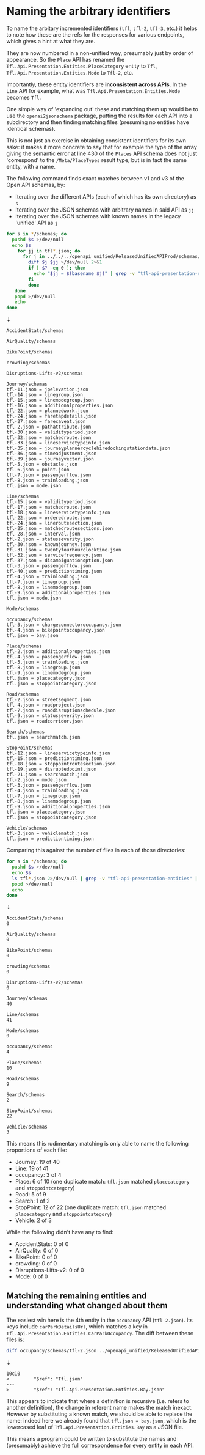 # Naming the arbitrary identifiers

To name the arbitary incremented identifiers (`tfl`, `tfl-2`, `tfl-3`, etc.) it helps to note how
these are the refs for the responses for various endpoints, which gives a hint at what they are.

They are now numbered in a non-unified way, presumably just by order of appearance. So the `Place`
API has renamed the `Tfl.Api.Presentation.Entities.PlaceCategory` entity to `Tfl`,
`Tfl.Api.Presentation.Entities.Mode` to `Tfl-2`, etc.

Importantly, these entity identifiers are **inconsistent across APIs**.
In the `Line` API for example, what was `Tfl.Api.Presentation.Entities.Mode` becomes `Tfl`.

One simple way of 'expanding out' these and matching them up would be to use the `openai2jsonschema`
package, putting the results for each API into a subdirectory and then finding matching files
(presuming no entities have identical schemas).

This is not just an exercise in obtaining consistent identifiers for its own sake:
it makes it more concrete to say that for example the type of the array giving the semantic error at
line 430 of the `Places` API schema does not just 'correspond' to the `/Meta/PlaceTypes` result
type, but is in fact the same entity, with a name.

The following command finds exact matches between v1 and v3 of the Open API schemas, by:

- Iterating over the different APIs (each of which has its own directory) as `s`
- Iterating over the JSON schemas with arbitrary names in said API as `jj`
- Iterating over the JSON schemas with known names in the legacy 'unified' API as `j`

```sh
for s in */schemas; do
  pushd $s >/dev/null
  echo $s
    for jj in tfl*.json; do
      for j in ../../../openapi_unified/ReleasedUnifiedAPIProd/schemas/*.json; do
        diff $j $jj >/dev/null 2>&1
        if [ $? -eq 0 ]; then
          echo "$jj = $(basename $j)" | grep -v "tfl-api-presentation-entities"
        fi
        done
   done
   popd >/dev/null
   echo
done
```
⇣
```
AccidentStats/schemas

AirQuality/schemas

BikePoint/schemas

crowding/schemas

Disruptions-Lifts-v2/schemas

Journey/schemas
tfl-11.json = jpelevation.json
tfl-14.json = linegroup.json
tfl-15.json = linemodegroup.json
tfl-16.json = additionalproperties.json
tfl-22.json = plannedwork.json
tfl-24.json = faretapdetails.json
tfl-27.json = farecaveat.json
tfl-2.json = pathattribute.json
tfl-30.json = validityperiod.json
tfl-32.json = matchedroute.json
tfl-33.json = lineservicetypeinfo.json
tfl-35.json = journeyplannercyclehiredockingstationdata.json
tfl-36.json = timeadjustment.json
tfl-39.json = journeyvector.json
tfl-5.json = obstacle.json
tfl-6.json = point.json
tfl-7.json = passengerflow.json
tfl-8.json = trainloading.json
tfl.json = mode.json

Line/schemas
tfl-15.json = validityperiod.json
tfl-17.json = matchedroute.json
tfl-18.json = lineservicetypeinfo.json
tfl-22.json = orderedroute.json
tfl-24.json = lineroutesection.json
tfl-25.json = matchedroutesections.json
tfl-28.json = interval.json
tfl-2.json = statusseverity.json
tfl-30.json = knownjourney.json
tfl-31.json = twentyfourhourclocktime.json
tfl-32.json = servicefrequency.json
tfl-37.json = disambiguationoption.json
tfl-3.json = passengerflow.json
tfl-40.json = predictiontiming.json
tfl-4.json = trainloading.json
tfl-7.json = linegroup.json
tfl-8.json = linemodegroup.json
tfl-9.json = additionalproperties.json
tfl.json = mode.json

Mode/schemas

occupancy/schemas
tfl-3.json = chargeconnectoroccupancy.json
tfl-4.json = bikepointoccupancy.json
tfl.json = bay.json

Place/schemas
tfl-2.json = additionalproperties.json
tfl-4.json = passengerflow.json
tfl-5.json = trainloading.json
tfl-8.json = linegroup.json
tfl-9.json = linemodegroup.json
tfl.json = placecategory.json
tfl.json = stoppointcategory.json

Road/schemas
tfl-2.json = streetsegment.json
tfl-4.json = roadproject.json
tfl-7.json = roaddisruptionschedule.json
tfl-9.json = statusseverity.json
tfl.json = roadcorridor.json

Search/schemas
tfl.json = searchmatch.json

StopPoint/schemas
tfl-12.json = lineservicetypeinfo.json
tfl-15.json = predictiontiming.json
tfl-18.json = stoppointroutesection.json
tfl-19.json = disruptedpoint.json
tfl-21.json = searchmatch.json
tfl-2.json = mode.json
tfl-3.json = passengerflow.json
tfl-4.json = trainloading.json
tfl-7.json = linegroup.json
tfl-8.json = linemodegroup.json
tfl-9.json = additionalproperties.json
tfl.json = placecategory.json
tfl.json = stoppointcategory.json

Vehicle/schemas
tfl-3.json = vehiclematch.json
tfl.json = predictiontiming.json
```

Comparing this against the number of files in each of those directories:

```sh
for s in */schemas; do
  pushd $s >/dev/null
  echo $s
  ls tfl*.json 2>/dev/null | grep -v "tfl-api-presentation-entities" | wc -l
  popd >/dev/null
  echo
done
```
⇣
```
AccidentStats/schemas
0

AirQuality/schemas
0

BikePoint/schemas
0

crowding/schemas
0

Disruptions-Lifts-v2/schemas
0

Journey/schemas
40

Line/schemas
41

Mode/schemas
0

occupancy/schemas
4

Place/schemas
10

Road/schemas
9

Search/schemas
2

StopPoint/schemas
22

Vehicle/schemas
3
```

This means this rudimentary matching is only able to name the following proportions of each file:

- Journey: 19 of 40
- Line: 19 of 41
- occupancy: 3 of 4
- Place: 6 of 10 (one duplicate match: `tfl.json` matched `placecategory` and `stoppointcategory`)
- Road: 5 of 9
- Search: 1 of 2
- StopPoint: 12 of 22 (one duplicate match: `tfl.json` matched `placecategory` and `stoppointcategory`)
- Vehicle: 2 of 3

While the following didn't have any to find:

- AccidentStats: 0 of 0
- AirQuality: 0 of 0
- BikePoint: 0 of 0
- crowding: 0 of 0
- Disruptions-Lifts-v2: 0 of 0
- Mode: 0 of 0

## Matching the remaining entities and understanding what changed about them

The easiest win here is the 4th entity in the `occupancy` API (`tfl-2.json`).
Its keys include `carParkDetailsUrl`, which matches a key in
`Tfl.Api.Presentation.Entities.CarParkOccupancy`. The diff between these files is:

```sh
diff occupancy/schemas/tfl-2.json ../openapi_unified/ReleasedUnifiedAPIProd/schemas/carparkoccupancy.json 
```
⇣
```
10c10
<         "$ref": "Tfl.json"
---
>         "$ref": "Tfl.Api.Presentation.Entities.Bay.json"
```

This appears to indicate that where a definition is recursive (i.e. refers to another definition),
the change in referent name makes the match inexact. However by substituting a known match, we
should be able to replace the name: indeed here we already found that `tfl.json = bay.json`,
which is the lowercased leaf of `Tfl.Api.Presentation.Entities.Bay` as a JSON file.

This means a program could be written to substitute the names and (presumably) achieve the full
correspondence for every entity in each API.
